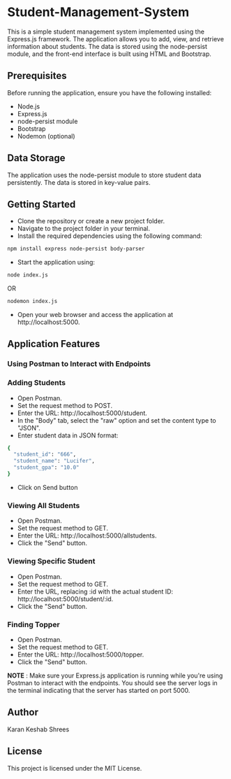 # Student-Management-System
This is a simple student management system implemented using the Express.js framework. The application allows you to add, view, and retrieve information about students. The data is stored using the node-persist module, and the front-end interface is built using HTML and Bootstrap.


## Prerequisites

Before running the application, ensure you have the following installed:

- Node.js
- Express.js
- node-persist module
- Bootstrap
- Nodemon (optional)


## Data Storage

The application uses the node-persist module to store student data persistently. The data is stored in key-value pairs.

## Getting Started

- Clone the repository or create a new project folder.
- Navigate to the project folder in your terminal.
- Install the required dependencies using the following command:

```bash  
npm install express node-persist body-parser
```

- Start the application using:

```bash
node index.js
```

OR

```bash
nodemon index.js
```

- Open your web browser and access the application at http://localhost:5000.


## Application Features

### Using Postman to Interact with Endpoints

### **Adding Students**

- Open Postman.
- Set the request method to POST.
- Enter the URL: http://localhost:5000/student.
- In the "Body" tab, select the "raw" option and set the content type to "JSON".
- Enter student data in JSON format:

```bash
{
  "student_id": "666",
  "student_name": "Lucifer",
  "student_gpa": "10.0"
}
```

- Click on Send button 


### **Viewing All Students**

- Open Postman.
- Set the request method to GET.
- Enter the URL: http://localhost:5000/allstudents.
- Click the "Send" button.

### **Viewing Specific Student**

- Open Postman.
- Set the request method to GET.
- Enter the URL, replacing :id with the actual student ID: http://localhost:5000/student/:id.
- Click the "Send" button.

### **Finding Topper**

- Open Postman.
- Set the request method to GET.
- Enter the URL: http://localhost:5000/topper.
- Click the "Send" button.

**NOTE** : Make sure your Express.js application is running while you're using Postman to interact with the endpoints. You should see the server logs in the terminal indicating that the server has started on port 5000.


## Author

Karan Keshab Shrees


## License

This project is licensed under the MIT License.




